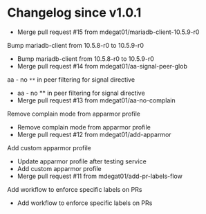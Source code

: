 # Changelog since v1.0.1
- Merge pull request #15 from mdegat01/mariadb-client-10.5.9-r0

Bump mariadb-client from 10.5.8-r0 to 10.5.9-r0 
- Bump mariadb-client from 10.5.8-r0 to 10.5.9-r0 
- Merge pull request #14 from mdegat01/aa-signal-peer-glob

aa - no `**` in peer filtering for signal directive 
- aa - no ** in peer filtering for signal directive 
- Merge pull request #13 from mdegat01/aa-no-complain

Remove complain mode from apparmor profile 
- Remove complain mode from apparmor profile 
- Merge pull request #12 from mdegat01/add-apparmor

Add custom apparmor profile 
- Update apparmor profile after testing service 
- Add custom apparmor profile 
- Merge pull request #11 from mdegat01/add-pr-labels-flow

Add workflow to enforce specific labels on PRs 
- Add workflow to enforce specific labels on PRs 
